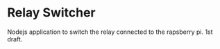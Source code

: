 Relay Switcher
==================
Nodejs application to switch the relay connected to the rapsberry pi.
1st draft.
